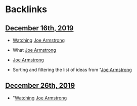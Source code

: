 
# Backlinks
## [December 16th, 2019](<December 16th, 2019.md>)
- [Watching](<Watching.md>) [Joe Armstrong](<Joe Armstrong.md>)

- What [Joe Armstrong](<Joe Armstrong.md>)

- [Joe Armstrong](<Joe Armstrong.md>)

- Sorting and filtering the list of ideas from "[Joe Armstrong](<Joe Armstrong.md>)

## [December 26th, 2019](<December 26th, 2019.md>)
- "[Watching](<Watching.md>) [Joe Armstrong](<Joe Armstrong.md>)

